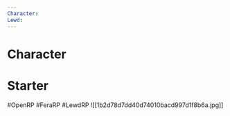 ```yaml
---
Character: 
Lewd: 
---
```

# Character


# Starter


#OpenRP #FeraRP #LewdRP
![[1b2d78d7dd40d74010bacd997d1f8b6a.jpg]]